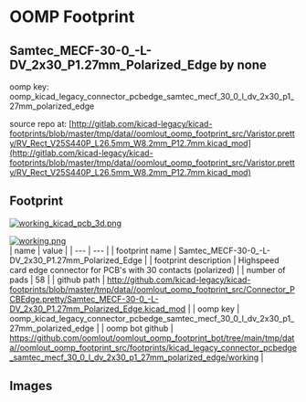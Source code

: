 # OOMP Footprint  
## Samtec_MECF-30-0_-L-DV_2x30_P1.27mm_Polarized_Edge  by none  
  
oomp key: oomp_kicad_legacy_connector_pcbedge_samtec_mecf_30_0_l_dv_2x30_p1_27mm_polarized_edge  
  
source repo at: [http://gitlab.com/kicad-legacy/kicad-footprints/blob/master/tmp/data//oomlout_oomp_footprint_src/Varistor.pretty/RV_Rect_V25S440P_L26.5mm_W8.2mm_P12.7mm.kicad_mod](http://gitlab.com/kicad-legacy/kicad-footprints/blob/master/tmp/data//oomlout_oomp_footprint_src/Varistor.pretty/RV_Rect_V25S440P_L26.5mm_W8.2mm_P12.7mm.kicad_mod)  
## Footprint  
  
[![working_kicad_pcb_3d.png](working_kicad_pcb_3d_600.png)](working_kicad_pcb_3d.png)  
  
[![working.png](working_600.png)](working.png)  
| name | value | 
| --- | --- | 
| footprint name | Samtec_MECF-30-0_-L-DV_2x30_P1.27mm_Polarized_Edge | 
| footprint description | Highspeed card edge connector for PCB's with 30 contacts (polarized) | 
| number of pads | 58 | 
| github path | http://github.com/kicad-legacy/kicad-footprints/blob/master/tmp/data//oomlout_oomp_footprint_src/Connector_PCBEdge.pretty/Samtec_MECF-30-0_-L-DV_2x30_P1.27mm_Polarized_Edge.kicad_mod | 
| oomp key | oomp_kicad_legacy_connector_pcbedge_samtec_mecf_30_0_l_dv_2x30_p1_27mm_polarized_edge | 
| oomp bot github | https://github.com/oomlout/oomlout_oomp_footprint_bot/tree/main/tmp/data//oomlout_oomp_footprint_src/footprints/kicad_legacy_connector_pcbedge_samtec_mecf_30_0_l_dv_2x30_p1_27mm_polarized_edge/working | 
## Images  
